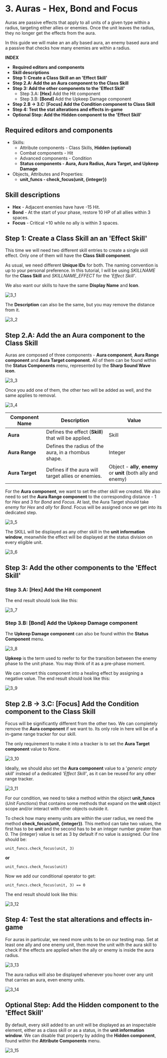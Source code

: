 # 3. Auras - Hex, Bond and Focus
Auras are passive effects that apply to all units of a given type within a radius, targeting either allies or enemies. Once the unit leaves the radius, they no longer get the effects from the aura.

In this guide we will make an an ally based aura, an enemy based aura and a passive that checks how many enemies are within a radius.

**INDEX**
* **Required editors and components**
* **Skill descriptions**
* **Step 1: Create a Class Skill an an 'Effect Skill'**
* **Step 2.A: Add the an Aura component to the Class Skill**
* **Step 3: Add the other components to the 'Effect Skill'**
	* Step 3.A: **[Hex]** Add the Hit component
	* Step 3.B: **[Bond]** Add the Upkeep Damage component
* **Step 2.B → 3.C: [Focus] Add the Condition component to Class Skill**
* **Step 4: Test the stat alterations and effects in-game**
* **Optional Step: Add the Hidden component to the 'Effect Skill'**

## Required editors and components
* Skills:
	* Attribute components - Class Skills, **Hidden (optional)**
	* Combat components - Hit
	* Advanced components - Condition
	* **Status components - Aura, Aura Radius, Aura Target, and Upkeep Damage**
* Objects, Attributes and Properties:
	* **unit_funcs - check_focus(unit, {integer})**

## Skill descriptions
 - **Hex** - Adjacent enemies have have -15 Hit.
 - **Bond** - At the start of your phase, restore 10 HP of all allies within 3 spaces.
 - **Focus** - Critical +10 while no ally is within 3 spaces.

## Step 1: Create a Class Skill an an 'Effect Skill'
This time we will need two different skill entries to create a single skill effect. Only one of them will have the **Class Skill component**.

As usual, we need different **Unique IDs** for both. The naming convention is up to your personal preference. In this tutorial, I will be using *SKILLNAME* for the **Class Skill** and *SKILLNAME_EFFECT* for the *'Effect Skill'*.

We also want our skills to have the same **Display Name** and **Icon**.

![3_1](./images/Auras/3_1.png)

The **Description** can also be the same, but you may remove the distance from it.

![3_2](./images/Auras/3_2.png)

## Step 2.A: Add the an Aura component to the Class Skill
Auras are composed of three components - **Aura component**, **Aura Range component** and **Aura Target component**. All of them can be found within the **Status Components** menu, represented by the **Sharp Sound Wave icon**.

![3_3](./images/Auras/3_3.png)

Once you add one of them, the other two will be added as well, and the same applies to removal.

![3_4](./images/Auras/3_4.png)

|Component Name|Description|Value|
|--|--|--|
|**Aura**|Defines the effect (**Skill**) that will be applied.|Skill
|**Aura Range**|Defines the radius of the aura, in a rhombus shape.|Integer
|**Aura Target**|Defines if the aura will target allies or enemies.|Object - **ally**, **enemy** or **unit** (both ally and enemy)

For the **Aura component**, we want to set the other skill we created. We also need to set the **Aura Range component** to the corresponding distance - 1 for *Hex* and 3 for *Bond* and *Focus*. At last, the Aura Target should take *enemy* for *Hex* and *ally* for *Bond*. Focus will be assigned once we get into its dedicated step.

![3_5](./images/Auras/3_5.png)

The SKILL will be displayed as any other skill in the **unit information window**, meanwhile the effect will be displayed at the status division on every eligible unit.

![3_6](./images/Auras/3_6.png)

## Step 3: Add the other components to the 'Effect Skill'

### Step 3.A: [Hex] Add the Hit component
The end result should look like this:

![3_7](./images/Auras/3_7.png)

### Step 3.B: [Bond] Add the Upkeep Damage component

The **Upkeep Damage component** can also be found within the **Status Component** menu.

![3_8](./images/Auras/3_8.png)

**Upkeep** is the term used to reefer to for the transition between the enemy phase to the unit phase. You may think of it as a pre-phase moment.

We can convert this component into a healing effect by assigning a negative value. The end result should look like this:

![3_9](./images/Auras/3_9.png)

## Step 2.B → 3.C: [Focus] Add the Condition component to the Class Skill
Focus will be significantly different from the other two. We can completely remove the **Aura component** if we want to. Its only role in here will be of a in-game range tracker for our skill.

The only requirement to make it into a tracker is to set the **Aura Target component** value to *None*.

![3_10](./images/Auras/3_10.png)

Ideally, we should also set the **Aura component** value to a '*generic empty skill*' instead of a dedicated *'Effect Skill'*, as it can be reused for any other range tracker.

![3_11](./images/Auras/3_11.png)

For our condition, we need to take a method within the object **unit_funcs** (*Unit Functions*) that contains some methods that expand on the **unit** object scope and/or interact with other objects outside it.

To check how many enemy units are within the user radius, we need the method **check_focus(unit, {integer})**. This method can take two values, the first has to be **unit** and the second has to be an integer number greater than 0. The {integer} value is set as 3 by default if no value is assigned. Our line should be:

	unit_funcs.check_focus(unit, 3)

**or**

	unit_funcs.check_focus(unit)

Now we add our conditional operator to get:

	unit_funcs.check_focus(unit, 3) == 0

The end result should look like this:

![3_12](./images/Auras/3_12.png)

## Step 4: Test the stat alterations and effects in-game
For auras in particular, we need more units to be on our testing map. Set at least one ally and one enemy unit, then move the unit with the aura skill to check if the effects are applied when the ally or enemy is inside the aura radius.

![3_13](./images/Auras/3_13.png)

The aura radius will also be displayed whenever you hover over any unit that carries an aura, even enemy units.

![3_14](./images/Auras/3_14.png)

## Optional Step: Add the Hidden component to the 'Effect Skill'
By default, every skill added to an unit will be displayed as an inspectable element, either as a class skill or as a status, in the **unit information window**. We can disable that property by adding the **Hidden component**, found within the **Attribute Components** menu.

![3_15](./images/Auras/3_15.png)
